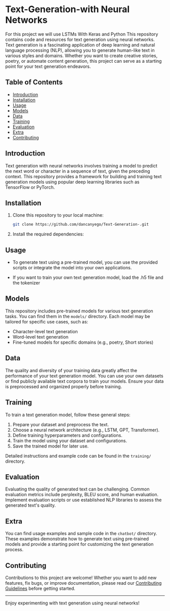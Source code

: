 # Text-Generation-with Neural Networks
For this project we will use LSTMs With Keras and Python
This repository contains code and resources for text generation using neural networks. Text generation is a fascinating application of deep learning and natural language processing (NLP), allowing you to generate human-like text in various styles and domains. Whether you want to create creative stories, poetry, or automate content generation, this project can serve as a starting point for your text generation endeavors.

## Table of Contents

- [Introduction](#introduction)
- [Installation](#installation)
- [Usage](#usage)
- [Models](#models)
- [Data](#data)
- [Training](#training)
- [Evaluation](#evaluation)
- [Extra](#extra)
- [Contributing](#contributing)

## Introduction

Text generation with neural networks involves training a model to predict the next word or character in a sequence of text, given the preceding context. This repository provides a framework for building and training text generation models using popular deep learning libraries such as TensorFlow or PyTorch.

## Installation

1. Clone this repository to your local machine:

   ```bash
   git clone https://github.com/dancanyego/Text-Generation-.git
   ```

2. Install the required dependencies:


## Usage

- To generate text using a pre-trained model, you can use the provided scripts or integrate the model into your own applications.
  
- If you want to train your own text generation model, load the .h5 file and the tokenizer

## Models

This repository includes pre-trained models for various text generation tasks. You can find them in the `models/` directory. Each model may be tailored for specific use cases, such as:

- Character-level text generation
- Word-level text generation
- Fine-tuned models for specific domains (e.g., poetry, Short stories)

## Data

The quality and diversity of your training data greatly affect the performance of your text generation model. You can use your own datasets or find publicly available text corpora to train your models. Ensure your data is preprocessed and organized properly before training.

## Training

To train a text generation model, follow these general steps:

1. Prepare your dataset and preprocess the text.
2. Choose a neural network architecture (e.g., LSTM, GPT, Transformer).
3. Define training hyperparameters and configurations.
4. Train the model using your dataset and configurations.
5. Save the trained model for later use.

Detailed instructions and example code can be found in the `training/` directory.

## Evaluation

Evaluating the quality of generated text can be challenging. Common evaluation metrics include perplexity, BLEU score, and human evaluation. Implement evaluation scripts or use established NLP libraries to assess the generated text's quality.

## Extra

You can find usage examples and sample code in the `chatbot/` directory. These examples demonstrate how to generate text using pre-trained models and provide a starting point for customizing the text generation process.

## Contributing

Contributions to this project are welcome! Whether you want to add new features, fix bugs, or improve documentation, please read our [Contributing Guidelines](CONTRIBUTING.md) before getting started.


---

Enjoy experimenting with text generation using neural networks!
